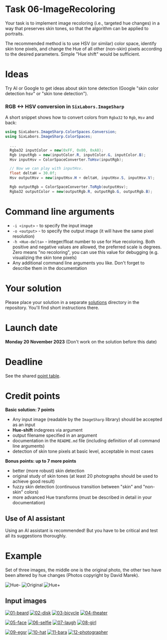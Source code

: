 # Task 06-ImageRecoloring
Your task is to implement image recoloring (i.e., targeted hue changes) in a way that
preserves skin tones, so that the algorithm can be applied to portraits.

The recommended method is to use HSV (or similar) color space, identify skin
tone pixels, and change the Hue of all other (non-skin) pixels according
to the desired parameters. Simple "Hue shift" would be sufficient.

# Ideas
Try AI or Google to get ideas about skin tone detection (Google "skin color detection hsv"
or "skin tone detection").

### RGB <-> HSV conversion in `SixLabors.ImageSharp`
A short snippet shows how to convert colors from `Rgba32` to `Rgb`, `Hsv` and back:
```csharp
using SixLabors.ImageSharp.ColorSpaces.Conversion;
using SixLabors.ImageSharp.ColorSpaces;

  ...
  Rgba32 inputColor = new(0xFF, 0x80, 0xA8);
  Rgb inputRgb = new(inputColor.R, inputColor.G, inputColor.B);
  Hsv inputHsv = ColorSpaceConverter.ToHsv(inputRgb);

  // Now we can play with inputHsv.
  float deltaH = 30.0f;
  Hsv outputHsv = new(inputHsv.H + deltaH, inputHsv.S, inputHsv.V);

  Rgb outputRgb = ColorSpaceConverter.ToRgb(outputHsv);
  Rgba32 outputColor = new(outputRgb.R, outputRgb.G, outputRgb.B);
```

# Command line arguments
* `-i <input>` - to specify the input image
* `-o <output>` - to specify the output image (it will have the same pixel resolution)
* `-h <Hue-delta>` - integer/float number to use for Hue recoloring. Both positive and
  negative values are allowed, the preferred scale is degrees. Zero means "no recoloring",
  you can use this value for debugging (e.g. visualizing the skin tone pixels)
* Any additional command line arguments you like. Don't forget to describe them
  in the documentation

# Your solution
Please place your solution in a separate [solutions](solutions/README.md)
directory in the repository. You'll find short instructions there.

# Launch date
**Monday 20 November 2023**
(Don't work on the solution before this date)

# Deadline
See the shared [point table](https://docs.google.com/spreadsheets/d/1QLukOcSRPa5exOYW1eUfQWY2WoMjo1menbjQIU7Gvs4/edit?usp=sharing).

# Credit points
**Basic solution: 7 points**
* Any input image (readable by the `ImageSharp` library) should be accepted as an input
* **Hue-shift** indegrees via argument
* output filename specified in an argument
* documentation in the `README.md` file (including definition of all command
  line arguments)
* detection of skin tone pixels at basic level, acceptable in most cases

**Bonus points: up to 7 more points**
* better (more robust) skin detection
* original study of skin tones (at least 20 photographs should be used to achieve
  good result)
* fuzzy skin detection (continuous transition between "skin" and "non-skin" colors)
* more advanced Hue transforms (must be described in detail in your documentation)

## Use of AI assistant
Using an AI assistant is recommended! But you have to be critical and
test all its suggestions thoroughly.

# Example
Set of three images, the middle one is the original photo, the other two
have been altered by hue changes (Photos copyright by David Marek).

![Hue-](MarekDavid-1.jpg)
![Original](MarekDavid-2.jpg)
![Hue+](MarekDavid-3.jpg)

## Input images

[![01-beard](_01-beard.jpg)](01-beard.jpg)
[![02-disk](_02-disk.jpg)](02-disk.jpg)
[![03-bicycle](_03-bicycle.jpg)](03-bicycle.jpg)
[![04-theater](_04-theater.jpg)](04-theater.jpg)

[![05-face](_05-face.jpg)](05-face.jpg)
[![06-selfie](_06-selfie.jpg)](06-selfie.jpg)
[![07-laugh](_07-laugh.jpg)](07-laugh.jpg)
[![08-girl](_08-girl.jpg)](08-girl.jpg)

[![09-egsr](_09-egsr.jpg)](09-egsr.jpg)
[![10-hat](_10-hat.jpg)](10-hat.jpg)
[![11-bara](_11-bara.jpg)](11-bara.jpg)
[![12-photographer](_12-photographer.jpg)](12-photographer.jpg)
